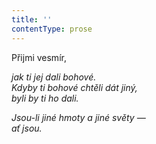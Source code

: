 ```yaml
---
title: ''
contentType: prose
---
```


Přijmi vesmír,

_jak ti jej dali bohové.  
Kdyby ti bohové chtěli dát jiný,  
byli by ti ho dali._

_Jsou-li jiné hmoty a jiné světy —  
ať jsou._
